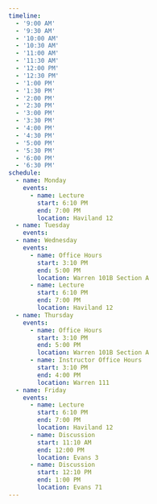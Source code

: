 ```yaml
---
timeline:
  - '9:00 AM'
  - '9:30 AM'
  - '10:00 AM'
  - '10:30 AM'
  - '11:00 AM'
  - '11:30 AM'
  - '12:00 PM'
  - '12:30 PM'
  - '1:00 PM'
  - '1:30 PM'
  - '2:00 PM'
  - '2:30 PM'
  - '3:00 PM'
  - '3:30 PM'
  - '4:00 PM'
  - '4:30 PM'
  - '5:00 PM'
  - '5:30 PM'
  - '6:00 PM'
  - '6:30 PM'
schedule:
  - name: Monday
    events:
      - name: Lecture
        start: 6:10 PM
        end: 7:00 PM
        location: Haviland 12
  - name: Tuesday
    events:
  - name: Wednesday
    events:
      - name: Office Hours
        start: 3:10 PM
        end: 5:00 PM
        location: Warren 101B Section A
      - name: Lecture
        start: 6:10 PM
        end: 7:00 PM
        location: Haviland 12
  - name: Thursday
    events:
      - name: Office Hours
        start: 3:10 PM
        end: 5:00 PM
        location: Warren 101B Section A
      - name: Instructor Office Hours
        start: 3:10 PM
        end: 4:00 PM
        location: Warren 111
  - name: Friday
    events:
      - name: Lecture
        start: 6:10 PM
        end: 7:00 PM
        location: Haviland 12
      - name: Discussion
        start: 11:10 AM
        end: 12:00 PM
        location: Evans 3
      - name: Discussion
        start: 12:10 PM
        end: 1:00 PM
        location: Evans 71
---
```

